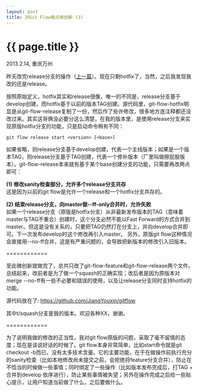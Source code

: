 ```yaml
---
layout: post
title: 对Git Flow做点微创新 (3)
---
```


{{ page.title }}
================

<p class="meta">2013.2.14, 重庆万州</p>

昨天改完release分支的操作（[上一篇](/2013/02/13/git_flow_2.html)）。现在只剩hotfix了，当然，之后我发现我改的还是release。

按照原始定义，hotfix其实和release很像，唯一的不同是，release分支基于develop创建，而hotfix基于以前的版本TAG创建。源代码里，git-flow-hotfix明显是从git-flow-release复制了一份，然后作了些许修改，很多地方连注释都还没改过来。其实这哥俩没必要分这么清楚，在我的版本里，是使用release分支来实现原版hotfix分支的功能，只是启动命令稍有不同：

    git flow release start <version> [<base>]

如果省略<base>，则release分支基于develop创建，代表一个主线版本；如果<base>是一个版本TAG，则release分支基于TAG创建，代表一个修补版本（厂里叫做擦屁股版本）。git-flow-release本来就有基于某个base创建分支的功能，只需要再改两点即可：

**(1) 修改sanity检查部分，允许多个release分支共存**  
这是因为以前的git flow是允许一个release和一个hotfix分支共存的。

**(2) 结束release分支，向master做--ff-only合并时，允许失败**  
如果一个release分支（原版是hotfix分支）从非最新发布版本的TAG（意味着master与TAG不重合）创建时，这个分支必然不能以Fast Forward的方式合并到master。但这是没有关系的，只要把TAG仍然打在分支上，并向develop合并即可。下一次发布develop时这个修改再引入master。
另外，原版git flow这种情况会直接用--no-ff合并，这是有严重问题的，会导致把新版本的修改引入旧版本。

============

至此微创新就做完了，总共只改了git-flow-feature和git-flow-release两个文件。总结起来，改前者是为了做一个squash的正确实现；改后者是因为原版本对merge --no-ff有一些不必要和错误的使用，以及让release分支同时支持hotfix的功能。

源代码放在了: <https://github.com/JiangYouxin/gitflow>

其中t/squash分支是我的版本。欢迎各种XX，谢谢。

============

为了说明我做的修改的正当性，我对git flow原版的问题，采取了毫不留情的态度；现在是该说好话的时候了。git flow本身非常简单，比如start命令就是git checkout -b而已，没有太多技术含量。它的主要功能，在于在做操作前执行充分的sanity检查（比如本地修改尚未提交之前，会拒绝将feature分支合并），防止在不恰当的时候做一些事情；同时绑定了一些操作（比如版本发布完成后，打TAG + 合并到develop 依序进行），防止某些事情被失望；另外在操作完成之后给一些贴心提示，让用户知道当前做了什么，之后要做什么。

